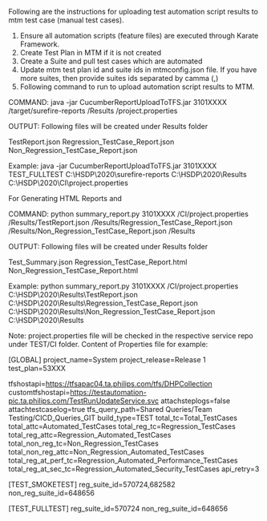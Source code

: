 Following are the instructions for uploading test automation script results to mtm test case (manual test cases).

1. Ensure all automation scripts (feature files) are executed through Karate Framework.
2. Create Test Plan in MTM if it is not created
3. Create a Suite and pull test cases which are automated
4. Update mtm test plan id and suite ids in mtmconfig.json file. If you have more suites, then provide suites ids separated  by camma (,)
5. Following command to run to upload automation script results to MTM.

COMMAND:
java -jar CucumberReportUploadToTFS.jar 3101XXXX <pwd> <TYPE> <ws>/target/surefire-reports <ws>/Results <ws>/project.properties

OUTPUT: 
Following files will be created under Results folder

TestReport.json
Regression_TestCase_Report.json
Non_Regression_TestCase_Report.json

Example:
java -jar CucumberReportUploadToTFS.jar 3101XXXX <pwd> TEST_FULLTEST C:\HSDP\2020\surefire-reports C:\HSDP\2020\Results C:\HSDP\2020\CI\project.properties


For Generating HTML Reports and 

COMMAND:
python summary_report.py 3101XXXX <PWD> <ws>/CI/project.properties <ws>/Results/TestReport.json <ws>/Results/Regression_TestCase_Report.json <ws>/Results/Non_Regression_TestCase_Report.json <ws>/Results

OUTPUT: 
Following files will be created under Results folder

Test_Summary.json
Regression_TestCase_Report.html
Non_Regression_TestCase_Report.html


Example:
python summary_report.py 3101XXXX <pwd> <ws>/CI/project.properties C:\HSDP\2020\Results\TestReport.json C:\HSDP\2020\Results\Regression_TestCase_Report.json C:\HSDP\2020\Results\Non_Regression_TestCase_Report.json C:\HSDP\2020\Results



Note:
project.properties file will be checked in the respective service repo under TEST/CI folder.
Content of Properties file for example:

[GLOBAL]
project_name=System
project_release=Release 1
test_plan=53XXX

tfshostapi=https://tfsapac04.ta.philips.com/tfs/DHPCollection
customtfshostapi=https://testautomation-pic.ta.philips.com/TestRunUpdateService.svc
attachsteplogs=false
attachtestcaselog=true
tfs_query_path=Shared Queries/Team Testing/CICD_Queries_GIT
build_type=TEST
total_tc=Total_TestCases
total_attc=Automated_TestCases
total_reg_tc=Regression_TestCases
total_reg_attc=Regression_Automated_TestCases
total_non_reg_tc=Non_Regression_TestCases
total_non_reg_attc=Non_Regression_Automated_TestCases
total_reg_at_perf_tc=Regression_Automated_Performance_TestCases
total_reg_at_sec_tc=Regression_Automated_Security_TestCases
api_retry=3

[TEST_SMOKETEST]
reg_suite_id=570724,682582
non_reg_suite_id=648656

[TEST_FULLTEST]
reg_suite_id=570724
non_reg_suite_id=648656


